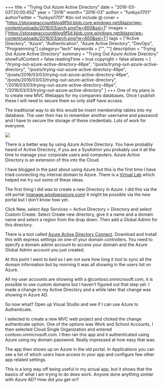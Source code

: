 +++
title = "Trying Out Azure Active Directory"
date = "2016-03-03T20:00:45Z"
year = "2016"
month= "2016-03"
author = "funkysi1701"
authorTwitter = "funkysi1701" #do not include @
cover = "https://storageaccountblog9f5d.blob.core.windows.net/blazor/wp-content/uploads/2016/03/arch.png?w=600&ssl=1"
images = ['https://storageaccountblog9f5d.blob.core.windows.net/blazor/wp-content/uploads/2016/03/arch.png?w=600&ssl=1']
tags = ["Active Directory", "Azure", "Authentication", "Azure Active Directory", "DevOps", "Programming"]
category="tech"
keywords = ["", ""]
description =  "Trying Out Azure Active Directory"
summary = "Trying Out Azure Active Directory"
showFullContent = false
readingTime = true
copyright = false
aliases = [
    "/trying-out-azure-active-directory-46pe",
    "/posts/trying-out-azure-active-directory",
    "/posts/trying-out-azure-active-directory-46pe",
    "/posts/2016/03/03/trying-out-azure-active-directory-46pe",
    "/posts/2016/03/03/trying-out-azure-active-directory",
    "/2016/03/03/trying-out-azure-active-directory-46pe",
    "/2016/03/03/trying-out-azure-active-directory"
]
+++
One of my plans is to create new MVC Webapps for my companies databases. Once I publish these I will need to secure them so only staff have access.

The traditional way to do this would be insert membership tables into my database. The user then has to remember another username and password and I have to secure the storage of these credentials. Lots of work for everyone.

![](https://storageaccountblog9f5d.blob.core.windows.net/blazor/wp-content/uploads/2016/03/arch.png?w=600&ssl=1)

There is a better way by using Azure Active Directory. You have probably heard of Active Directory, if you are a SysAdmin you probably use it all the time to manage your corporate users and computers. Azure Active Directory is an extension of this into the Cloud.

I have blogged in the past about using Azure but this is the first time I have tried connecting my internal domain to Azure. There is a [Virtual Lab](https://vlabs.holsystems.com/vlabs/technet?eng=VLabs&auth=external&src=vlabs&altadd=true&labid=13535) which helped me try out some of these ideas.

The first thing I did was to create a new Directory in Azure. I did this via the old portal ([manage.windowsazure.com](https://manage.windowsazure.com/)) it might be possible via the new portal but I don’t know how yet.

Click New, select App Services > Active Directory > Directory and select Custom Create. Select Create new directory, give it a name and a domain name and select a region from the drop down. Then add a Global Admin for this directory.

There is a tool called [Azure Active Directory Connect](https://www.microsoft.com/en-us/download/details.aspx?id=47594). Download and Install this with express settings on one of your domain controllers. You need to specify a domain admin account to access your domain and the Azure Global Admin account you just created.

At this point I went to bed so I am not sure how long it tool to sync all the domain information but by morning it was all showing in the users list on Azure.

All my user accounts are showing with a @contoso.onmicrosoft.com, it is possible to use custom domains but I haven’t figured out that step yet. I made a change in my Active Directory and a while later that change was showing in Azure AD.

So now what? Open up Visual Studio and see if I can use Azure to Authenticate.

I selected to create a new MVC web project and clicked the change authenticate option. One of the options was Work and School Accounts, I then selected Cloud Single Organization and entered contoso.onmicrosoft.com. I then ran this app and it authenticated using Azure using my domain password. Really impressed at how easy that was.

The app then shows up on Azure in the old portal. In Applications you can see a list of which users have access to your app and configure few other app related settings.

This is a long way off being useful in my actual app, but it shows that the basics of what I am trying to do does work. Anyone done anything similar with Azure AD? How did you get on?